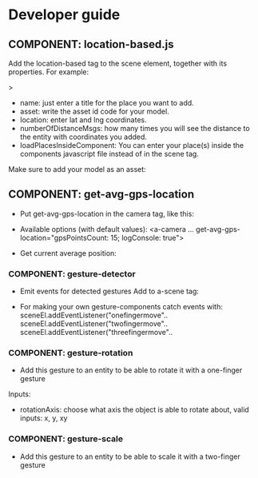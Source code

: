 # Developer guide

## COMPONENT: location-based.js
Add the location-based tag to the scene element, together with its properties. For example:

<a-scene arjs location-based='place: {"name": "Magnemite", "asset": "#magnemite", "location": {"lat": 59.964967, "lng":10.730272}}; numberOfDistanceMsgs: 10; loadPlacesInsideComponent: false'>>

* name: just enter a title for the place you want to add.
* asset: write the asset id code for your model.
* location: enter lat and lng coordinates.
* numberOfDistanceMsgs: how many times you will see the distance to the entity with coordinates you added.
* loadPlacesInsideComponent: You can enter your place(s) inside the components javascript file instead of in the scene tag.

Make sure to add your model as an asset:
<a-assets>
    <a-asset-item
        id="magnemite"
        src="./gltf/magnemite/scene.gltf"
        preload="auto">
    </a-asset-item>
</a-assets>


## COMPONENT: get-avg-gps-location

* Put get-avg-gps-location in the camera tag, like this:
<a-camera gps-camera rotation-reader get-avg-gps-location>
    <a-entity
        cursor="fuse: false"
        raycaster="interval: 20; objects: .cursor-interactive"
        position="0 0 -1"
        geometry="primitive: ring; radiusInner: 0.01; radiusOuter: 0.015"
        material="color: black; shader: flat"
    ></a-entity>
</a-camera>

* Available options (with default values):
<a-camera ... get-avg-gps-location="gpsPointsCount: 15; logConsole: true">

* Get current average position:
<script>
 document.querySelector('[get-avg-gps-location]').getAttribute('get-avg-gps-location').positionAverage
</script>

### COMPONENT: gesture-detector

* Emit events for detected gestures
Add to a-scene tag: <a-scene gesture-detector>

* For making your own gesture-components catch events with:
sceneEl.addEventListener("onefingermove".. 
sceneEl.addEventListener("twofingermove"..
sceneEl.addEventListener("threefingermove"..

### COMPONENT: gesture-rotation

* Add this gesture to an entity to be able to rotate it with a one-finger gesture

Inputs: 
- rotationAxis: choose what axis the object is able to rotate about, valid inputs: x, y, xy

### COMPONENT: gesture-scale

* Add this gesture to an entity to be able to scale it with a two-finger gesture